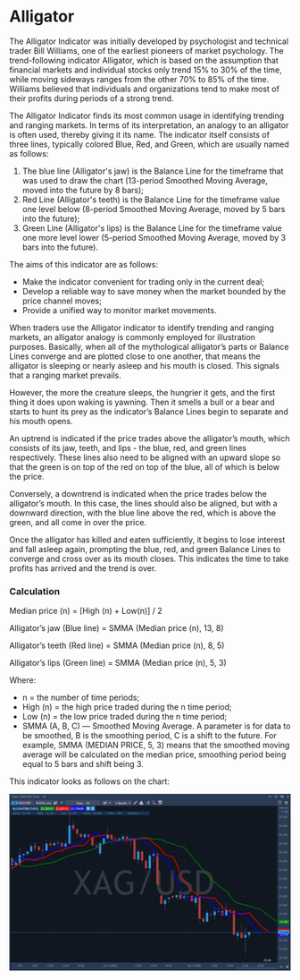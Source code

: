 # Alligator

The Alligator Indicator was initially developed by psychologist and technical trader Bill Williams, one of the earliest pioneers of market psychology. The trend-following indicator Alligator, which is based on the assumption that financial markets and individual stocks only trend 15% to 30% of the time, while moving sideways ranges from the other 70% to 85% of the time. Williams believed that individuals and organizations tend to make most of their profits during periods of a strong trend.

The Alligator Indicator finds its most common usage in identifying trending and ranging markets. In terms of its interpretation, an analogy to an alligator is often used, thereby giving it its name. The indicator itself consists of three lines, typically colored Blue, Red, and Green, which are usually named as follows:

1. The blue line \(Alligator's jaw\) is the Balance Line for the timeframe that was used to draw the chart \(13-period Smoothed Moving Average, moved into the future by 8 bars\);
2. Red Line \(Alligator's teeth\) is the Balance Line for the timeframe value one level below \(8-period Smoothed Moving Average, moved by 5 bars into the future\);
3. Green Line \(Alligator's lips\) is the Balance Line for the timeframe value one more level lower \(5-period Smoothed Moving Average, moved by 3 bars into the future\).

The aims of this indicator are as follows:

* Make the indicator convenient for trading only in the current deal;
* Develop a reliable way to save money when the market bounded by the price channel moves;
* Provide a unified way to monitor market movements.

When traders use the Alligator indicator to identify trending and ranging markets, an alligator analogy is commonly employed for illustration purposes. Basically, when all of the mythological alligator’s parts or Balance Lines converge and are plotted close to one another, that means the alligator is sleeping or nearly asleep and his mouth is closed. This signals that a ranging market prevails.

However, the more the creature sleeps, the hungrier it gets, and the first thing it does upon waking is yawning. Then it smells a bull or a bear and starts to hunt its prey as the indicator’s Balance Lines begin to separate and his mouth opens.

An uptrend is indicated if the price trades above the alligator’s mouth, which consists of its jaw, teeth, and lips - the blue, red, and green lines respectively. These lines also need to be aligned with an upward slope so that the green is on top of the red on top of the blue, all of which is below the price.

Conversely, a downtrend is indicated when the price trades below the alligator’s mouth. In this case, the lines should also be aligned, but with a downward direction, with the blue line above the red, which is above the green, and all come in over the price.

Once the alligator has killed and eaten sufficiently, it begins to lose interest and fall asleep again, prompting the blue, red, and green Balance Lines to converge and cross over as its mouth closes. This indicates the time to take profits has arrived and the trend is over.

### Calculation

Median price \(n\) = \[High \(n\) + Low\(n\)\] / 2

Alligator’s jaw \(Blue line\) = SMMA \(Median price \(n\), 13, 8\)

Alligator’s teeth \(Red line\) = SMMA \(Median price \(n\), 8, 5\)

Alligator’s lips \(Green line\) = SMMA \(Median price \(n\), 5, 3\)

Where:

* n = the number of time periods;
* High \(n\) = the high price traded during the n time period;
* Low \(n\) = the low price traded during the n time period;
* SMMA \(A, B, C\) — Smoothed Moving Average. A parameter is for data to be smoothed, B is the smoothing period, C is a shift to the future. For example, SMMA \(MEDIAN PRICE, 5, 3\) means that the smoothed moving average will be calculated on the median price, smoothing period being equal to 5 bars and shift being 3.

This indicator looks as follows on the chart:

![](../../../../.gitbook/assets/screenshot_2%20%2824%29.jpg)

